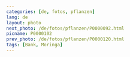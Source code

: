 ```yaml
---
categories: [de, fotos, pflanzen]
lang: de
layout: photo
next_photo: /de/fotos/pflanzen/P0000092.html
picname: P0000102
prev_photo: /de/fotos/pflanzen/P0000120.html
tags: [Bank, Moringa]
---
```

